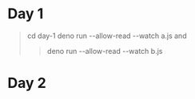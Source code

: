 # Day 1

> cd day-1
> deno run --allow-read --watch a.js
> and
>
> > deno run --allow-read --watch b.js

# Day 2
